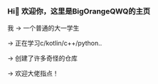 
### Hi👋 欢迎你，这里是BigOrangeQWQ的主页

我 -> 一个普通的大一学生

   -> 正在学习c/kotlin/c++/python..
   
   -> 创建了许多奇怪的仓库
   
   ->  欢迎大佬指点！
   
